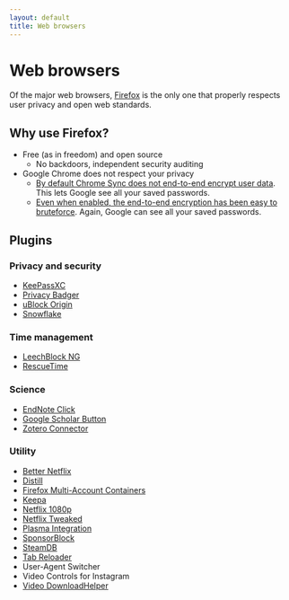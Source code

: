 ```yaml
---
layout: default
title: Web browsers
---
```


# Web browsers
Of the major web browsers,
[Firefox](https://www.mozilla.org/en-US/firefox/)
is the only one that properly respects user privacy and open web standards.

## Why use Firefox?
- Free (as in freedom) and open source
  - No backdoors, independent security auditing
- Google Chrome does not respect your privacy
  - [By default Chrome Sync does not end-to-end encrypt user data](https://support.google.com/chrome/answer/165139?hl=en&co=GENIE.Platform%3DAndroid).
    This lets Google see all your saved passwords.
  - [Even when enabled, the end-to-end encryption has been easy to bruteforce](https://bugs.chromium.org/p/chromium/issues/detail?id=820976).
    Again, Google can see all your saved passwords.

## Plugins

### Privacy and security
- [KeePassXC](https://addons.mozilla.org/en-US/firefox/addon/keepassxc-browser/)
- [Privacy Badger](https://privacybadger.org/)
- [uBlock Origin](https://ublockorigin.com/)
- [Snowflake](https://snowflake.torproject.org/)

### Time management
- [LeechBlock NG](https://addons.mozilla.org/en-US/firefox/addon/leechblock-ng/)
- [RescueTime](https://www.rescuetime.com/)

### Science
- [EndNote Click](https://addons.mozilla.org/en-US/firefox/addon/kopernio/)
- [Google Scholar Button](https://addons.mozilla.org/en-US/firefox/addon/google-scholar-button/)
- [Zotero Connector](https://www.zotero.org/download/connectors)

### Utility
- [Better Netflix](https://addons.mozilla.org/en-US/firefox/addon/better-netflix/)
- [Distill](https://distill.io/)
- [Firefox Multi-Account Containers](https://addons.mozilla.org/en-US/firefox/addon/multi-account-containers/)
- [Keepa](https://keepa.com/)
- [Netflix 1080p](https://addons.mozilla.org/en-US/firefox/addon/netflix-1080p-firefox/)
- [Netflix Tweaked](https://github.com/andrewbrey/netflix-tweaked)
- [Plasma Integration](https://addons.mozilla.org/en-US/firefox/addon/plasma-integration/)
- [SponsorBlock](https://sponsor.ajay.app/)
- [SteamDB](https://steamdb.info/extension/)
- [Tab Reloader](https://addons.mozilla.org/en-US/firefox/addon/tab-reloader/)
- User-Agent Switcher
- Video Controls for Instagram
- [Video DownloadHelper](https://www.downloadhelper.net/)
